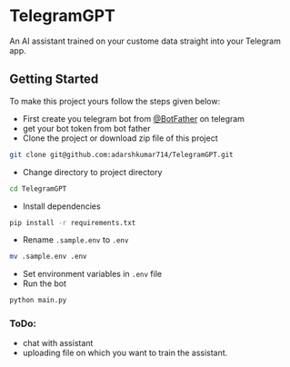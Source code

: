 # TelegramGPT
An AI assistant trained on your custome data straight into your Telegram app.

## Getting Started
To make this project yours follow the steps given below:
* First create you telegram bot from [@BotFather](https://www.google.com/url?sa=t&source=web&rct=j&opi=89978449&url=https://t.me/botfather&ved=2ahUKEwjMrZKyvKWCAxUubGwGHTzNOv4QFnoECBcQAQ&usg=AOvVaw2BEDQDJSQ7eflHAoAe_mIU) on telegram
* get your bot token from bot father
* Clone the project or download zip file of this project
```bash
git clone git@github.com:adarshkumar714/TelegramGPT.git
```
* Change directory to project directory
```bash
cd TelegramGPT
```
* Install dependencies
```bash
pip install -r requirements.txt
```
* Rename `.sample.env` to `.env`
```bash
mv .sample.env .env
```
* Set environment variables in `.env` file
* Run the bot
```bash
python main.py
```

### ToDo:
  * chat with assistant
  * uploading file on which you want to train the assistant.
